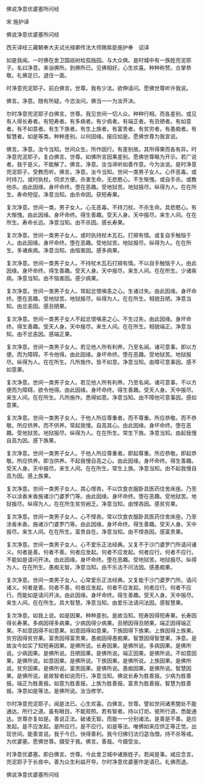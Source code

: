   佛说净意优婆塞所问经  

宋 施护译  

佛说净意优婆塞所问经  

西天译经三藏朝奉大夫试光禄卿传法大师赐紫臣施护奉　诏译  

如是我闻。一时佛在舍卫国祇树给孤独园。与大众俱。是时城中有一族姓兜泥耶子。名曰净意。来诣佛所。到佛所已。见佛相好。心生欢喜。种种称赞。合掌恭敬。礼佛足已。退住一面。  

时净意兜泥耶子。前白佛言。世尊。我有少法。欲伸请问。愿佛世尊听许我说。  

佛言。净意。随有所疑。今恣汝问。佛当一一为汝开决。  

尔时净意兜泥耶子白佛言。世尊。我见世间一切人众。种种行相。而各差别。或见有人得长寿者。有短寿者。有多病者。有少病者。有端正者。有丑陋者。有如意者。有不如意者。有生下族者。有生上族者。有富贵者。有贫穷者。有愚痴者。有智慧者。如是等类。种种差别。以何因缘。报应如是。愿佛世尊为我宣说。  

佛言。净意。汝今当知。世间众生。所作因行。有差别故。其所得果而各有异。时净意兜泥耶子。复白佛言。世尊。如佛所言因果差别。愿佛世尊略为开示。若广说者。我于是义。不能解了。佛言。净意。汝当谛听如善作意。今为汝说。是时净意兜泥耶子。受教而听。佛言。净意。汝今当知。世间一类男子女人。心怀恶毒。或时持刀。或时执杖。伺求方便。杀害生命。无悲愍心。不生惭愧。或自手杀。或教他杀。由此因缘。身坏命终。堕在恶趣。受地狱苦。地狱报尽。纵得为人。在在所生。寿命短促。净意当知。由杀命因。获短寿果。  

复次净意。世间一类。男子女人。心无恶毒。不持刀杖。不杀生命。具悲愍心。有大惭愧。由此因缘。身坏命终。得生善趣。受天人身。天中报尽。来生人间。在在所生。寿命长远。净意当知。由不杀因。感长寿果。  

复次净意。世间一类男子女人。或时执持杖木瓦石。打掷有情。或复自手触恼于人。由此因缘。身坏命终。堕在恶趣。受地狱苦。地狱报尽。纵得为人。在在所生。多诸疾病。净意当知。由恼害因。感多病果。  

复次净意。世间一类男子女人。不持杖木瓦石打掷有情。不以自手触恼于人。由此因缘。身坏命终。得生善趣。受天人身。天中报尽。来生人间。在在所生。少诸疾病。净意当知。由不恼害因。感少病果。  

复次净意。世间一类男子女人。常起忿恨嗔恚之心。生诸过失。由此因缘。身坏命终。堕在恶趣。受地狱苦。地狱报尽。纵得为人。在在所生。相貌丑陋。净意当知。由忿恚因。感丑陋果。  

复次净意。世间一类男子女人不起忿恨嗔恚之心。不生过失。由此因缘。身坏命终。得生善趣。受天人身。天中报尽。来生人间。在在所生。相貌端正。净意当知。由不忿恚因。感端正果。  

复次净意。世间一类男子女人。若见他人所有利养。乃至名闻。诸可意事。即以方便。而为障碍。不令他得。由此因缘。身坏命终。堕在恶趣。受地狱苦。地狱报尽。纵得为人。在在所生。凡所施作。皆不如意。净意当知。由障可意事因。感不如意果。  

复次净意。世间一类男子女人。若见他人所有利养。乃至名闻。诸可意事。不以方便而为障碍。欲令他得。由此因缘。身坏命终。得生善趣。受天人身。天中报尽。来生人间。在在所生。凡所施作。悉得如意。净意当知。由不障他可意事因。感如意果。  

复次净意。世间一类男子女人。于他人所应尊重者。而不尊重。所应恭敬。而不恭敬。所应供养。而不供养。常起我慢。自高其心。由此因缘。身坏命终。堕在恶趣。受地狱苦。地狱报尽。纵得为人。在在所生。常生下族。净意当知。由起我慢自高为因。感下族果。  

复次净意。世间一类男子女人。于他人所应尊重者。即起尊重。所应恭敬。即起恭敬。所应供养。即当供养。不起我慢自高之心。由此因缘。身坏命终。得生善趣。受天人身。天中报尽。来生人间。在在所生。常生上族。净意当知。由不起我慢自高为因。感上族果。  

复次净意。世间一类男子女人。其心悭吝。不以饮食衣服卧具医药住舍床座。乃至不以涂香末香施诸沙门婆罗门等。由此因缘。身坏命终。堕在恶趣。受地狱苦。地狱报尽。纵得为人。在在所生贫穷阙乏。净意当知。由悭吝因。感贫穷果。  

复次净意。世间一类男子女人。心不悭吝。常以饮食衣服卧具医药住舍床座。乃至涂香末香。施诸沙门婆罗门等。由此因缘。身坏命终。得生善趣。受天人身。天中报尽。来生人间。在在所生。富贵自在。净意当知。由不悭吝因。感富贵果。  

复次净意。世间一类男子女人。心不爱乐正法经典。又复不于沙门婆罗门所请问诸义。何者是善。何者不善。何者应发起。何者不应发起。何者应行。何者不应行。不能如是请问开决。由此因缘。身坏命终。堕在恶趣。受地狱苦。地狱报尽。纵得为人。在在所生。愚痴无智。净意当知。由不乐法不问法因。感愚痴果。  

复次净意。世间一类男子女人。心常爱乐正法经典。又复能于沙门婆罗门所。请问诸义。何者是善。何者不善。何者应发起。何者不应发起。何者应行。何者不应行。而能如是请问开决。由此因缘。身坏命终。得生善趣。受天人身。天中报尽。来生人间。在在所生。具大智慧。净意当知。由爱乐法请问法因。感智慧果。  

复次净意。如我上说。如是因果。种种差别。是故当知。短寿因得短寿果。长寿因得长寿果。多病因得多病果。少病因得少病果。丑陋因得丑陋果。端正因得端正果。不如意因得不如意果。如意因得如意果。下族因得下族果。上族因得上族果。贫穷因得贫穷果。富贵因得富贵果。愚痴因得愚痴果。智慧因得智慧果。净意。是故汝今如实了知短寿因果。是佛所说。长寿因果。是佛所说。多病因果。是佛所说。少病因果。是佛所说。丑陋因果。是佛所说。端正因果。是佛所说。不如意因果。是佛所说。如意因果。是佛所说。下族因果。是佛所说。上族因果。是佛所说。贫穷因果。是佛所说。富贵因果。是佛所说。愚痴因果。是佛所说。智慧因果。是佛所说。是故智者如说而行。净意当知。佛说长寿为胜善报。少病为胜善报。端正为胜善报。如意为胜善报。上族为胜善报。富贵为胜善报。智慧为胜善报。净意如是等法。是佛所说。汝当修学。  

尔时净意兜泥耶子。闻是法已。心生欢喜。白佛言。世尊。譬如世间诸黑闇处不能通达。所行之道。虽有眼目。不能观照。若有智者。持以灯炬。彼所行道。悉能通达。世尊亦复如是。善说正法。破诸无智。而能一一分别诸法。是善是不善。是应发起。是不应发起。是所应行。是不应行。如是等法。唯佛如来应供正等正觉。出现世间。能善宣说。我于今日。快得善利。我今归佛归法归苾刍僧。持不杀等戒。为优婆塞。愿佛世尊。摄受于我。佛言。善哉。今摄受汝。  

时净意优婆塞。即白佛言。世尊。今此舍卫城中诸族姓子。若闻是事。咸应念言。兜泥耶子于长夜中。善为众生利益开导。尔时净意优婆塞作是语已。礼佛而退。  

佛说净意优婆塞所问经  
